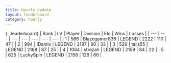 ```yaml
---
title: Hourly Update
layout: leaderboard
category: hourly
---
```


{: .leaderboard}
| Rank | LV | Player | Division | Elo | Wins | Losses |
| --- | --- | --- | --- | --- | --- | --- |
| <span data-change="0">1</span> | 566 | <span title="ID: 454722">Blazegamer836</span> | LEGEND | <span data-change="0">2222</span> | <span data-change="0">110</span> | <span data-change="0">47</span> |
| <span data-change="0">2</span> | 994 | <span title="ID: 357425">IDamix</span> | LEGEND | <span data-change="0">2197</span> | <span data-change="0">90</span> | <span data-change="0">33</span> |
| <span data-change="0">3</span> | 529 | <span title="ID: 170123">tails55</span> | LEGEND | <span data-change="0">2168</span> | <span data-change="0">87</span> | <span data-change="0">25</span> |
| <span data-change="0">4</span> | 1064 | <span title="ID: 1692">strezah</span> | LEGEND | <span data-change="0">2159</span> | <span data-change="0">84</span> | <span data-change="0">22</span> |
| <span data-change="0">5</span> | 625 | <span title="ID: 498412">LuckySpin</span> | LEGEND | <span data-change="0">2158</span> | <span data-change="0">126</span> | <span data-change="0">66</span> |